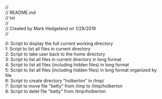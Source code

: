 // <br>
// README.md <br>
// txt <br>
// <br>
// Created by Mark Hedgeland on 1/29/2019 <br>
// <br>

0: Script to display the full current working directory <br>
1: Script to list all files in current directory <br>
2: Script to take user back to the home directory <br>
3: Script to list all files in current directory in long format <br>
4: Script to list all files (including hidden files) in long format <br>
5: Script to list all files (including hidden files) in long format organized by file <br>
6: Script to create directory "holberton" in /tmp/ <br>
7: Script to move file "betty" from /tmp to /tmp/holberton <br>
8: Script to delet file "betty" from /tmp/holberton <br>
